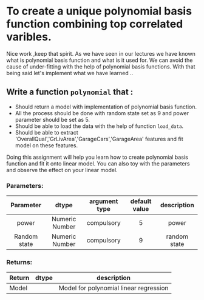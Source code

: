 #  To create a  unique polynomial basis function combining top correlated varibles.

Nice work ,keep that spirit.
As we have seen in our lectures we have known what is polynomial basis function and what is it used for.
We can avoid the cause of under-fitting with the help of polynomial basis functions.
With that being said let's implement what we have learned ..

## Write a function `polynomial` that :
- Should return a model with implementation of polynomial basis function.
- All the process should be done with random state set as 9 and power parameter should be set as 5.
- Should be able to load the data with the help of function `load_data`.
- Should be able to extract 'OverallQual','GrLivArea','GarageCars','GarageArea' features
  and fit model on these features.  
 
Doing this assignment will help you learn how to create polynomial basis function and fit it onto linear model.
You can also toy with the parameters and observe the effect on your linear model.

### Parameters:


| Parameter | dtype | argument type | default value | description |
| :---: | :---: | :---: | :---: | :---: |
| power | Numeric Number | compulsory | 5 | power |
| Random state | Numeric Number | compulsory | 9 | random state |

### Returns:

| Return | dtype | description |
| --- | --- | --- | 
| Model |  | Model for polynomial linear regression |

